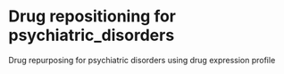 # Drug repositioning for psychiatric_disorders
Drug repurposing for psychiatric disorders using drug expression profile
